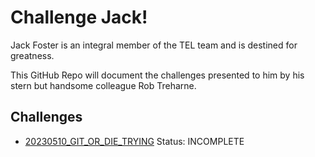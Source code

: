 # Challenge Jack!

Jack Foster is an integral member of the TEL team and is destined for greatness.

This GitHub Repo will document the challenges presented to him by his stern but handsome colleague Rob Treharne.

## Challenges

+ [20230510_GIT_OR_DIE_TRYING](20230510_GIT_OR_DIE_TRYING/) Status: INCOMPLETE

